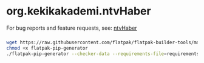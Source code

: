 # org.kekikakademi.ntvHaber

For bug reports and feature requests, see: [ntvHaber](https://github.com/keyiflerolsun/ntvHaber)

###

```bash
wget https://raw.githubusercontent.com/flatpak/flatpak-builder-tools/master/pip/flatpak-pip-generator
chmod +x flatpak-pip-generator
./flatpak-pip-generator --checker-data --requirements-file=requirements.txt
```
